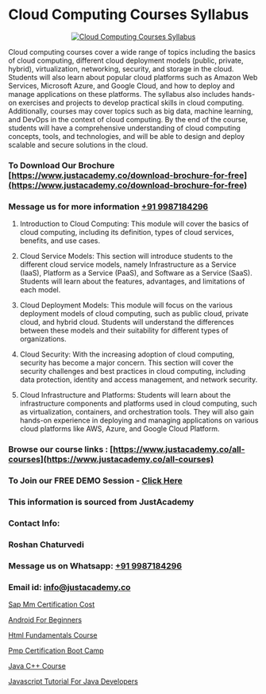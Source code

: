 # Cloud Computing Courses Syllabus

<p align="center">
  <a href="https://justacademy.co/all-courses">
    <img src="https://ibb.co/7V3H11Z" alt="Cloud Computing Courses Syllabus">
  </a>
</p>


Cloud computing courses cover a wide range of topics including the basics of cloud computing, different cloud deployment models (public, private, hybrid), virtualization, networking, security, and storage in the cloud. Students will also learn about popular cloud platforms such as Amazon Web Services, Microsoft Azure, and Google Cloud, and how to deploy and manage applications on these platforms. The syllabus also includes hands-on exercises and projects to develop practical skills in cloud computing. Additionally, courses may cover topics such as big data, machine learning, and DevOps in the context of cloud computing. By the end of the course, students will have a comprehensive understanding of cloud computing concepts, tools, and technologies, and will be able to design and deploy scalable and secure solutions in the cloud.
### To Download Our Brochure [https://www.justacademy.co/download-brochure-for-free](https://www.justacademy.co/download-brochure-for-free)
### Message us for more information [+91 9987184296](https://api.whatsapp.com/send?phone=919987184296)
1) Introduction to Cloud Computing: This module will cover the basics of cloud computing, including its definition, types of cloud services, benefits, and use cases.

2) Cloud Service Models: This section will introduce students to the different cloud service models, namely Infrastructure as a Service (IaaS), Platform as a Service (PaaS), and Software as a Service (SaaS). Students will learn about the features, advantages, and limitations of each model.

3) Cloud Deployment Models: This module will focus on the various deployment models of cloud computing, such as public cloud, private cloud, and hybrid cloud. Students will understand the differences between these models and their suitability for different types of organizations.

4) Cloud Security: With the increasing adoption of cloud computing, security has become a major concern. This section will cover the security challenges and best practices in cloud computing, including data protection, identity and access management, and network security.

5) Cloud Infrastructure and Platforms: Students will learn about the infrastructure components and platforms used in cloud computing, such as virtualization, containers, and orchestration tools. They will also gain hands-on experience in deploying and managing applications on various cloud platforms like AWS, Azure, and Google Cloud Platform.

### Browse our course links : [https://www.justacademy.co/all-courses](https://www.justacademy.co/all-courses) 
### To Join our FREE DEMO Session - [Click Here](https://www.justacademy.co/register-for-course-demo)


### This information is sourced from JustAcademy
### Contact Info:
### Roshan Chaturvedi
### Message us on Whatsapp: [+91 9987184296](https://api.whatsapp.com/send?phone=919987184296)
### Email id: [info@justacademy.co](mailto:info@justacademy.co)
                
[Sap Mm Certification Cost](https://www.linkedin.com/pulse/sap-mm-certification-cost-justacademy-stockport-xn3ge?trackingId=9HIyro3d%2BzNrNfDWY7isqg%3D%3D&lipi=urn%3Ali%3Apage%3Ad_flagship3_company_admin%3Bhrs%2FVe6MQa2w%2FxcFE4Py%2Fw%3D%3D)

[Android For Beginners](https://www.linkedin.com/pulse/android-beginners-software-training-mountain-view-0zg6c/)

[Html Fundamentals Course](https://medium.com/@namusn/html-fundamentals-course-f988d19b768a)

[Pmp Certification Boot Camp](https://medium.com/@kumarishimmi99/pmp-certification-boot-camp-7ae86f0bf8d8)

[Java C++ Course](https://justacademyin.github.io/justacademy/Java-C++-Course)

[Javascript Tutorial For Java Developers](https://justacademyin.github.io/Articles/Javascript-Tutorial-For-Java-Developers)

